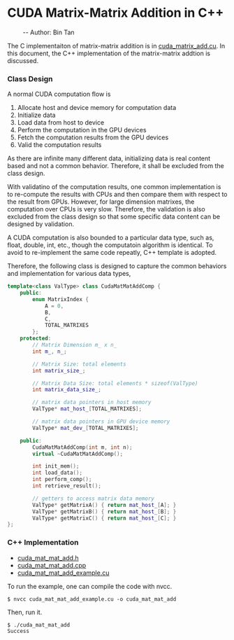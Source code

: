 # CUDA Matrix-Matrix Addition in C++
&nbsp;&nbsp;&nbsp;&nbsp;&nbsp;&nbsp;&nbsp;&nbsp; -- Author: Bin Tan

The C implementaiton of matrix-matrix addition is in [cuda_matrix_add.cu](./cuda_matrix_add.cu). In
this document, the C++ implementation of the matrix-matrix addtion is discussed.

### Class Design
  
A normal CUDA computation flow is
  1. Allocate host and device memory for computation data
  2. Initialize data
  3. Load data from host to device
  4. Perform the computation in the GPU devices
  5. Fetch the computation results from the GPU devices
  6. Valid the computation results

As there are infinite many different data, initializing data is real content based and not a 
common behavior. Therefore, it shall be excluded from the class design.

With validatino of the computation results, one common implementation is to re-compute the results
with CPUs and then compare them with respect to the result from GPUs. However, for large dimension
matrixes, the computation over CPUs is very slow. Therefore, the validation is also excluded from
the class design so that some specific data content can be designed by validation.

A CUDA computation is also bounded to a particular data type, such as, float, double, int, etc.,
though the computatoin algorithm is identical. To avoid to re-implement the same code repeatly,
C++ template is adopted.

Therefore, the following class is designed to capture the common behaviors and implementation
for various data types,

```cpp
template<class ValType> class CudaMatMatAddComp {
    public:
        enum MatrixIndex {
            A = 0,
            B,
            C,
            TOTAL_MATRIXES
        };
    protected:
        // Matrix Dimension m_ x n_
        int m_, n_;

        // Matrix Size: total elements
        int matrix_size_;

        // Matrix Data Size: total elements * sizeof(ValType)
        int matrix_data_size_;

        // matrix data pointers in host memory
        ValType* mat_host_[TOTAL_MATRIXES];

        // matrix data pointers in GPU device memory
        ValType* mat_dev_[TOTAL_MATRIXES];

    public:
        CudaMatMatAddComp(int m, int n);
        virtual ~CudaMatMatAddComp();

        int init_mem();
        int load_data();
        int perform_comp();
        int retrieve_result();

        // getters to access matrix data memory
        ValType* getMatrixA() { return mat_host_[A]; }
        ValType* getMatrixB() { return mat_host_[B]; }
        ValType* getMatrixC() { return mat_host_[C]; }
};
```

### C++ Implementation

- [cuda_mat_mat_add.h](./cuda_mat_mat_add.h)
- [cuda_mat_mat_add.cpp](./cuda_mat_mat_add.cpp)
- [cuda_mat_mat_add_example.cu](./cuda_mat_mat_add_example.cu)

To run the example, one can compile the code with nvcc.

```
$ nvcc cuda_mat_mat_add_example.cu -o cuda_mat_mat_add
```

Then, run it. 
```
$ ./cuda_mat_mat_add
Success
```
